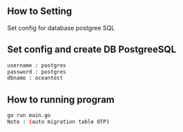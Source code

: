 ## How to Setting

Set config for database postgree SQL

## Set config and create DB PostgreeSQL
```bash
username : postgres
password : postgres
dbname : oceantest
```
## How to running program
```bash
go run main.go
Note : (auto migration table OTP)
```
